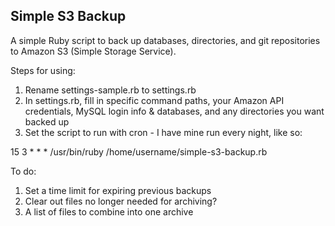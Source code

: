Simple S3 Backup
----------------

A simple Ruby script to back up databases, directories, and git repositories to Amazon S3 (Simple Storage Service).

Steps for using:

1. Rename settings-sample.rb to settings.rb
2. In settings.rb, fill in specific command paths, your Amazon API credentials, MySQL login info & databases, and any directories you want backed up
3. Set the script to run with cron - I have mine run every night, like so:

  15 3 * * * /usr/bin/ruby /home/username/simple-s3-backup.rb

To do:

1. Set a time limit for expiring previous backups
2. Clear out files no longer needed for archiving?
3. A list of files to combine into one archive